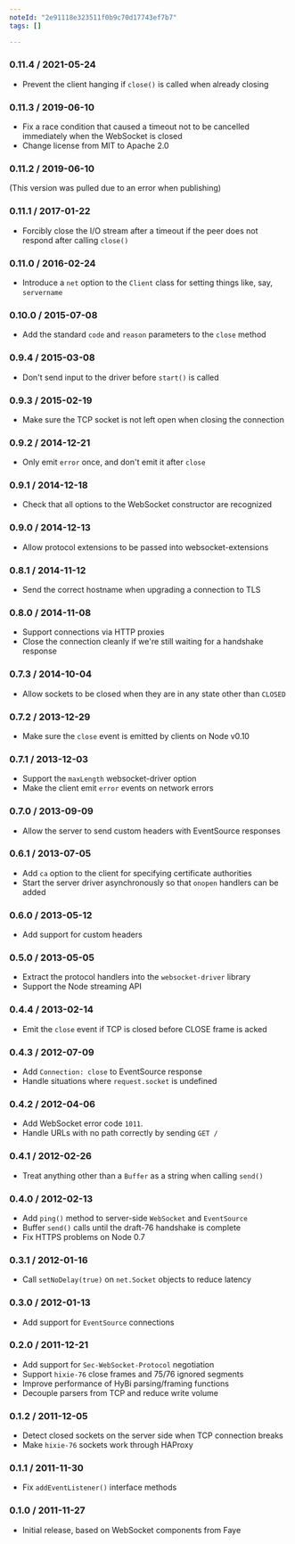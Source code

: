 ```yaml
---
noteId: "2e91118e323511f0b9c70d17743ef7b7"
tags: []

---
```


### 0.11.4 / 2021-05-24

- Prevent the client hanging if `close()` is called when already closing

### 0.11.3 / 2019-06-10

- Fix a race condition that caused a timeout not to be cancelled immediately
  when the WebSocket is closed
- Change license from MIT to Apache 2.0

### 0.11.2 / 2019-06-10

(This version was pulled due to an error when publishing)

### 0.11.1 / 2017-01-22

- Forcibly close the I/O stream after a timeout if the peer does not respond
  after calling `close()`

### 0.11.0 / 2016-02-24

- Introduce a `net` option to the `Client` class for setting things like, say,
  `servername`

### 0.10.0 / 2015-07-08

- Add the standard `code` and `reason` parameters to the `close` method

### 0.9.4 / 2015-03-08

- Don't send input to the driver before `start()` is called

### 0.9.3 / 2015-02-19

- Make sure the TCP socket is not left open when closing the connection

### 0.9.2 / 2014-12-21

- Only emit `error` once, and don't emit it after `close`

### 0.9.1 / 2014-12-18

- Check that all options to the WebSocket constructor are recognized

### 0.9.0 / 2014-12-13

- Allow protocol extensions to be passed into websocket-extensions

### 0.8.1 / 2014-11-12

- Send the correct hostname when upgrading a connection to TLS

### 0.8.0 / 2014-11-08

- Support connections via HTTP proxies
- Close the connection cleanly if we're still waiting for a handshake response

### 0.7.3 / 2014-10-04

- Allow sockets to be closed when they are in any state other than `CLOSED`

### 0.7.2 / 2013-12-29

- Make sure the `close` event is emitted by clients on Node v0.10

### 0.7.1 / 2013-12-03

- Support the `maxLength` websocket-driver option
- Make the client emit `error` events on network errors

### 0.7.0 / 2013-09-09

- Allow the server to send custom headers with EventSource responses

### 0.6.1 / 2013-07-05

- Add `ca` option to the client for specifying certificate authorities
- Start the server driver asynchronously so that `onopen` handlers can be added

### 0.6.0 / 2013-05-12

- Add support for custom headers

### 0.5.0 / 2013-05-05

- Extract the protocol handlers into the `websocket-driver` library
- Support the Node streaming API

### 0.4.4 / 2013-02-14

- Emit the `close` event if TCP is closed before CLOSE frame is acked

### 0.4.3 / 2012-07-09

- Add `Connection: close` to EventSource response
- Handle situations where `request.socket` is undefined

### 0.4.2 / 2012-04-06

- Add WebSocket error code `1011`.
- Handle URLs with no path correctly by sending `GET /`

### 0.4.1 / 2012-02-26

- Treat anything other than a `Buffer` as a string when calling `send()`

### 0.4.0 / 2012-02-13

- Add `ping()` method to server-side `WebSocket` and `EventSource`
- Buffer `send()` calls until the draft-76 handshake is complete
- Fix HTTPS problems on Node 0.7

### 0.3.1 / 2012-01-16

- Call `setNoDelay(true)` on `net.Socket` objects to reduce latency

### 0.3.0 / 2012-01-13

- Add support for `EventSource` connections

### 0.2.0 / 2011-12-21

- Add support for `Sec-WebSocket-Protocol` negotiation
- Support `hixie-76` close frames and 75/76 ignored segments
- Improve performance of HyBi parsing/framing functions
- Decouple parsers from TCP and reduce write volume

### 0.1.2 / 2011-12-05

- Detect closed sockets on the server side when TCP connection breaks
- Make `hixie-76` sockets work through HAProxy

### 0.1.1 / 2011-11-30

- Fix `addEventListener()` interface methods

### 0.1.0 / 2011-11-27

- Initial release, based on WebSocket components from Faye
